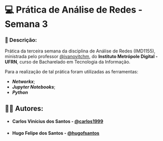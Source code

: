 # :computer: Prática de Análise de Redes - Semana 3 

### :bookmark_tabs: Descrição: 

Prática da terceira semana da disciplina de Análise de Redes (IMD1155), ministrada pelo professor [@ivanovitchm](https://github.com/ivanovitchm),  do **Instituto Metrópole Digital - UFRN**, curso de Bacharelado em Tecnologia da Informação.

 Para a realização de tal prática foram utilizadas as ferramentas:

* __*Networkx*__;
* __*Jupyter Notebooks*__;
* __*Python*__

## :man_technologist: Autores:

- #### Carlos Vinícius dos Santos - [@carlos1999](https://github.com/carlos19999)

- #### Hugo Felipe dos Santos - [@hugofsantos](https://github.com/hugofsantos)



​														

